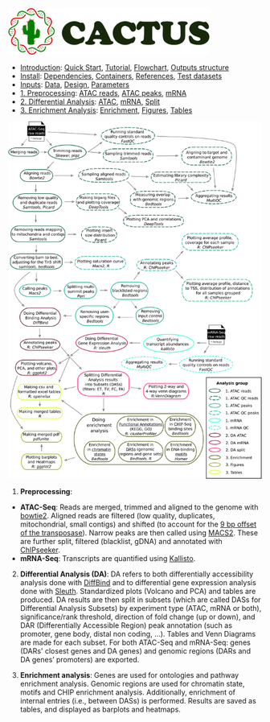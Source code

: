 
<img src="/docs/images/logo_cactus.png" width="400" />

* [Introduction](/README.md): [Quick Start](/docs/1_Intro/Quick_start.md), [Tutorial](/docs/1_Intro/tutorial.md), [Flowchart](/docs/1_Intro/Flowchart.md), [Outputs structure](/docs/1_Intro/Outputs_structure.md)
* [Install](/docs/2_Install/2_Install.md): [Dependencies](/docs/2_Install/Dependencies.md), [Containers](/docs/2_Install/Containers.md), [References](/docs/2_Install/References.md), [Test datasets](/docs/2_Install/Test_datasets.md)
* [Inputs](/docs/3_Inputs/3_Inputs.md): [Data](/docs/3_Inputs/Data.md), [Design](/docs/3_Inputs/Design.md), [Parameters](/docs/3_Inputs/Parameters.md)
* [1. Preprocessing](/docs/4_Prepro/4_Prepro.md): [ATAC reads](/docs/4_Prepro/ATAC_reads.md), [ATAC peaks](/docs/4_Prepro/ATAC_peaks.md), [mRNA](/docs/4_Prepro/mRNA.md)
* [2. Differential Analysis](/docs/5_DA/5_DA.md): [ATAC](/docs/5_DA/DA_ATAC.md), [mRNA](/docs/5_DA/DA_mRNA.md), [Split](/docs/5_DA/Split.md)
* [3. Enrichment Analysis](/docs/6_Enrich/6_Enrich.md): [Enrichment](/docs/6_Enrich/Enrichment.md), [Figures](/docs/6_Enrich/Figures.md), [Tables](/docs/6_Enrich/Tables.md)

[](END_OF_MENU)



![Cactus all steps](/docs/images/cactus_all_steps.png "Cactus all steps")

 1. **Preprocessing**:
   - **ATAC-Seq**: Reads are merged, trimmed and aligned to the genome with [bowtie2]. Aligned reads are filtered (low quality, duplicates, mitochondrial, small contigs) and shifted (to account for the [9 bp offset of the transposase](https://doi.org/10.1038/nmeth.2688)). Narrow peaks are then called using [MACS2]. These are further split, filtered (blacklist, gDNA) and annotated with [ChIPseeker]. 
   - **mRNA-Seq**: Transcripts are quantified using [Kallisto].
 
 2. **Differential Analysis (DA)**: DA refers to both differentially accessibility analysis done with [DiffBind] and to differential gene expression analysis done with [Sleuth]. Standardized plots (Volcano and PCA) and tables are produced. DA results are then split in subsets (which are called DASs for Differential Analysis Subsets) by experiment type (ATAC, mRNA or both), significance/rank threshold, direction of fold change (up or down), and DAR (Differentially Accessible Region) peak annotation (such as promoter, gene body, distal non coding, ...). Tables and Venn Diagrams are made for each subset. For both ATAC-Seq and mRNA-Seq: genes (DARs' closest genes and DA genes) and genomic regions (DARs and DA genes’ promoters) are exported. 
 
 3. **Enrichment analysis**: Genes are used for ontologies and pathway enrichment analysis. Genomic regions are used for chromatin state, motifs and CHIP enrichment analysis. Additionally, enrichment of internal entries (i.e., between DASs) is performed. Results are saved as tables, and displayed as barplots and heatmaps.


[Bowtie2]: https://www.nature.com/articles/nmeth.1923
[ChIPseeker]: https://doi.org/10.1093/bioinformatics/btv145
[Kallisto]: https://doi.org/10.1038/nbt.3519
[Sleuth]: https://doi.org/10.1038/nmeth.4324
[MACS2]: https://doi.org/10.1101/496521 
[DiffBind]: https://doi.org/10.1038/nature10730
